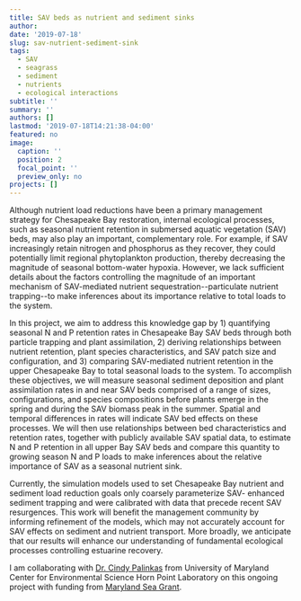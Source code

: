 ```yaml
---
title: SAV beds as nutrient and sediment sinks
author: 
date: '2019-07-18'
slug: sav-nutrient-sediment-sink
tags:
  - SAV
  - seagrass
  - sediment
  - nutrients
  - ecological interactions
subtitle: ''
summary: ''
authors: []
lastmod: '2019-07-18T14:21:38-04:00'
featured: no
image:
  caption: ''
  position: 2
  focal_point: ''
  preview_only: no
projects: []
---
```

Although nutrient load reductions have been a primary management strategy for Chesapeake Bay restoration, internal ecological processes, such as seasonal nutrient retention in submersed aquatic vegetation (SAV) beds, may also play an important, complementary role. For example, if SAV increasingly retain nitrogen and phosphorus as they recover, they could potentially limit regional phytoplankton production, thereby decreasing the magnitude of seasonal bottom-water hypoxia. However, we lack sufficient details about the factors controlling the magnitude of an important mechanism of SAV-mediated nutrient sequestration--particulate nutrient trapping--to make inferences about its importance relative to total loads to the system. 

In this project, we aim to address this knowledge gap by 1) quantifying seasonal N and P retention rates in Chesapeake Bay SAV beds through both particle trapping and plant assimilation, 2) deriving relationships between nutrient retention, plant species characteristics, and SAV patch size and configuration, and 3) comparing SAV-mediated nutrient retention in the upper Chesapeake Bay to total seasonal loads to the system. To accomplish these objectives, we will measure seasonal sediment deposition and plant assimilation rates in and near SAV beds comprised of a range of sizes, configurations, and species compositions before plants emerge in the spring and during the SAV biomass peak in the summer. Spatial and temporal differences in rates will indicate SAV bed effects on these processes. We will then use relationships between bed characteristics and retention rates, together with publicly available SAV spatial data, to estimate N and P retention in all upper Bay SAV beds and compare this quantity to growing season N and P loads to make inferences about the relative importance of SAV as a seasonal nutrient sink. 

Currently, the simulation models used to set Chesapeake Bay nutrient and sediment load reduction goals only coarsely parameterize SAV- enhanced sediment trapping and were calibrated with data that precede recent SAV resurgences. This work will benefit the management community by informing refinement of the models, which may not accurately account for SAV effects on sediment and nutrient transport. More broadly, we anticipate that our results will enhance our understanding of fundamental ecological processes controlling estuarine recovery. 

I am collaborating with [Dr. Cindy Palinkas](http://www.umces.edu/cindy-palinkas) from University of Maryland Center for Environmental Science Horn Point Laboratory on this ongoing project with funding from [Maryland Sea Grant](http://www.mdsg.umd.edu/).